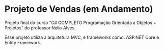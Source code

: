 # Projeto de Vendas (em Andamento)

Projeto final do curso "C# COMPLETO Programação Orientada a Objetos + Projetos" do professor Nelio Alves.

Esse projeto utiliza a arquitetura MVC, e frameworks como: ASP.NET Core e Entity Framework.
